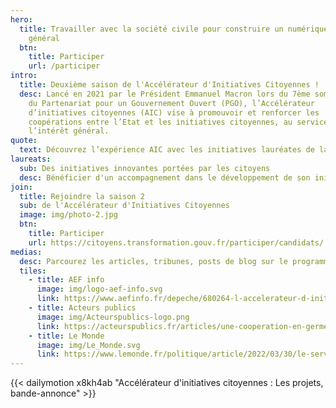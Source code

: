 ```yaml
---
hero:
  title: Travailler avec la société civile pour construire un numérique d’intérêt
    général
  btn:
    title: Participer
    url: /participer
intro:
  title: Deuxième saison de l'Accélérateur d'Initiatives Citoyennes !
  desc: Lancé en 2021 par le Président Emmanuel Macron lors du 7ème sommet mondial
    du Partenariat pour un Gouvernement Ouvert (PGO), l’Accélérateur
    d’initiatives citoyennes (AIC) vise à promouvoir et renforcer les
    coopérations entre l’Etat et les initiatives citoyennes, au service de
    l’intérêt général.
quote:
  text: Découvrez l’expérience AIC avec les initiatives lauréates de la saison 1
laureats:
  sub: Des initiatives innovantes portées par les citoyens
  desc: Bénéficier d'un accompagnement dans le développement de son initiative ...
join:
  title: Rejoindre la saison 2
  sub: de l'Accélérateur d'Initiatives Citoyennes
  image: img/photo-2.jpg
  btn:
    title: Participer
    url: https://citoyens.transformation.gouv.fr/participer/candidats/
medias:
  desc: Parcourez les articles, tribunes, posts de blog sur le programme
  tiles:
    - title: AEF info
      image: img/logo-aef-info.svg
      link: https://www.aefinfo.fr/depeche/680264-l-accelerateur-d-initiatives-citoyennes-tire-le-bilan-de-sa-premiere-promotion
    - title: Acteurs publics
      image: img/Acteurspublics-logo.png
      link: https://acteurspublics.fr/articles/une-cooperation-en-germe-entre-administration-et-citoyens
    - title: Le Monde
      image: img/Le_Monde.svg
      link: https://www.lemonde.fr/politique/article/2022/03/30/le-service-public-se-convertit-timidement-au-mecenat-de-competences_6119801_823448.html
---
```

{{< dailymotion x8kh4ab "Accélérateur d'initiatives citoyennes : Les projets, bande-annonce" >}}